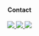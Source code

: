 
                                 
                                                        



</a>
<h4 align="center">Contact</h4>                
<p align="center">

  </a>
   <a href="https://t.me/taufiksptra">
   <img src="https://img.shields.io/badge/Telegram-AvitGanteng-blue">
   </a>
</a>
   <a href="https://www.instagram.com/___taufiksptra">
   <img src="https://img.shields.io/badge/instagram-______taufiksptra-green">
   </a>
</a>

   <a href="https://www.facebook.com/taufiksaputra87">

   <img src="https://img.shields.io/badge/Facebook-Avit-ff69b4">

   </a>

                                                   
                                                        

